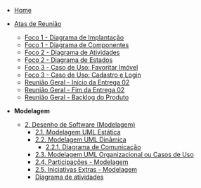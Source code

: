 <!-- docs/_sidebar.md -->

- [Home](/README.md)
- [Atas de Reunião](/atas/atas.md)
  - [Foco 1 - Diagrama de Implantação](/atas/foco1/ata_diagrama-implantacao.md)
  - [Foco 1 - Diagrama de Componentes](/atas/foco1/ata_diagrama_componentes.md)
  - [Foco 2 - Diagrama de Atividades](/atas/foco2/ata_diagrama-atividades.md)
  - [Foco 2 - Diagrama de Estados](/atas/foco2/ata_diagrama_estados.md)
  - [Foco 3 - Caso de Uso: Favoritar Imóvel](/atas/foco3/caso-de-uso-favoritar-imovel.md)
  - [Foco 3 - Caso de Uso: Cadastro e Login](/atas/foco3/caso-de-uso-cadastro-login.md)
  - [Reunião Geral - Início da Entrega 02](/atas/geral/reuniao_01.md)
  - [Reunião Geral - Fim da Entrega 02](/atas/geral/reuniao_02.md)
  - [Reunião Geral - Backlog do Produto](/atas/backlog/ata_backlog.md)

- **Modelagem**
  - [2. Desenho de Software (Modelagem)](Modelagem/2.Modelagem.md)
    - [2.1. Modelagem UML Estática](Modelagem/2.1.ModelagemEstatica.md)
    - [2.2. Modelagem UML Dinâmica](Modelagem/2.2.ModelagemDinamica.md)
      - [2.2.1. Diagrama de Comunicação](Modelagem/DiagramaComunicacao.md)
    - [2.3. Modelagem UML Organizacional ou Casos de Uso](Modelagem/2.3.ModelagemOrganizacionalCasosDeUso.md)
    - [2.4. Participações - Modelagem](Modelagem/2.4.ParticipacoesModelagem.md)
    - [2.5. Iniciativas Extras - Modelagem](Modelagem/2.5.IniciativasExtras.md)
    - [Diagrama de atividades](Modelagem/DiagramaAtividades.md)